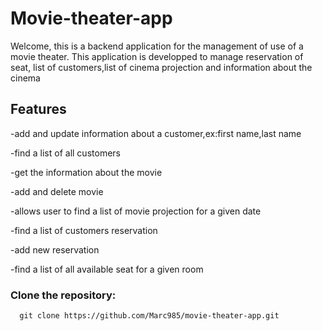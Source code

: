 # Movie-theater-app
Welcome, this is a backend application for the management of  use of a movie theater.
This application is developped to manage reservation of seat,
list of customers,list of cinema projection and information about the cinema

## Features
 -add and update information about a customer,ex:first name,last name
 
 -find a list of all customers
 
 -get the information about the movie
 
 -add and delete movie
 
 -allows user to find a list of movie projection for a given date
 
 -find a list of customers reservation
 
 -add new reservation
 
 -find a list of all available seat for a given room 

### Clone the repository:
```
  git clone https://github.com/Marc985/movie-theater-app.git
```